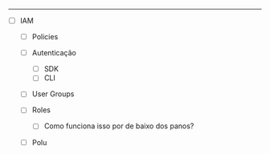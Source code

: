 --------

- [ ] IAM
	- [ ] Policies
	- [ ] Autenticação 
		- [ ] SDK
		- [ ] CLI
	- [ ] User Groups 
	- [ ] Roles
		- [ ] Como funciona isso por de baixo dos panos? 
	- [ ] Polu
		
